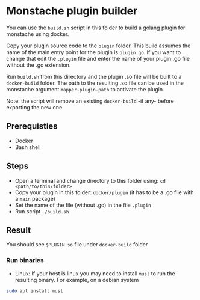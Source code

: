 # Monstache plugin builder

You can use the `build.sh` script in this folder to build a golang plugin for monstache using docker.

Copy your plugin source code to the `plugin` folder.  This build assumes the name of the main entry
point for the plugin is `plugin.go`.  If you want to change that edit the `.plugin` file and enter the name of
your plugin .go file without the .go extension.

Run `build.sh` from this directory and the plugin .so file will be built to a `docker-build` folder.  The path
to the resulting .so file can be used in the monstache argument `mapper-plugin-path` to activate the plugin.

Note: the script will remove an existing `docker-build` -if any- before exporting the new one

## Prerequisties

- Docker
- Bash shell

## Steps

- Open a terminal and change directory to this folder using: `cd <path/to/this/folder>`
- Copy your plugin in this folder: `docker/plugin` (it has to be a .go file with a `main` package)
- Set the name of the file (without .go) in the file `.plugin`
- Run script `./build.sh`

## Result

You should see `$PLUGIN.so` file under `docker-build` folder

### Run binaries

- Linux: If your host is linux you may need to install `musl` to run the resulting binary. For example, on a debian system

```bash
sudo apt install musl
```

